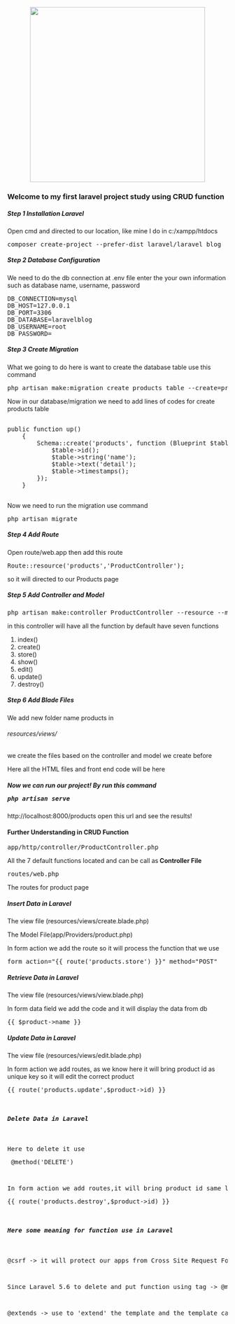 <p align="center"><a href="https://laravel.com" target="_blank"><img src="https://raw.githubusercontent.com/laravel/art/master/logo-lockup/5%20SVG/2%20CMYK/1%20Full%20Color/laravel-logolockup-cmyk-red.svg" width="400"></a></p>

<h3>Welcome to my first laravel project study using CRUD function</h3>
<h5> Step 1 Installation Laravel </h5>
<p> Open cmd and directed to our location, like mine I do in c:/xampp/htdocs <pre>composer create-project --prefer-dist laravel/laravel blog</pre></p>
<h5> Step 2 Database Configuration </h5>
<p> We need to do the db connection at .env file enter the your own information such as database name, username, password <pre>
DB_CONNECTION=mysql
DB_HOST=127.0.0.1
DB_PORT=3306
DB_DATABASE=laravelblog
DB_USERNAME=root
DB_PASSWORD=
</pre></p>
<h5> Step 3 Create Migration</h5>
<p> What we going to do here is want to create the database table use this command <pre>php artisan make:migration create_products_table --create=products</pre></p>
<p> Now in our database/migration we need to add lines of codes for create products table <pre> 
public function up()
    {
        Schema::create('products', function (Blueprint $table) {
            $table->id();
            $table->string('name');
            $table->text('detail');
            $table->timestamps();
        });
    }
 </pre></p>
 <p> Now we need to run the migration use command <pre>php artisan migrate</pre></p>
 <h5> Step 4 Add Route </h5>
 <p> Open route/web.app then add this route<pre>Route::resource('products','ProductController');</pre> so it will directed to our Products page</p>
 <h5> Step 5 Add Controller and Model </h5>
 <p><pre>php artisan make:controller ProductController --resource --model=Product</pre> in this controller will have all the function by default have seven functions</p>
 <ol>
  <li>index()</li>
  <li>create()</li>
  <li>store()</li>
  <li>show()</li>
  <li>edit()</li>
  <li>update()</li>
  <li>destroy()</li>
</ol>
<h5>Step 6 Add Blade Files</h5>
<p>We add new folder name products in <h6>resources/views/</h6> we create the files based on the controller and model we create before</p>
<p>Here all the HTML files and front end code will be here</p>
<h5> Now we can run our project! By run this command <pre>php artisan serve</pre></h5>
<p>http://localhost:8000/products open this url and see the results!</p>

<h4> Further Understanding in CRUD Function</h4>
<pre>app/http/controller/ProductController.php</pre><p>All the 7 default functions located and can be call as<b> Controller File</b></p>
<pre>routes/web.php</pre><p>The routes for product page</p>
<h5>Insert Data in Laravel</h5>
<p>The view file (resources/views/create.blade.php)</p>
<p>The Model File(app/Providers/product.php)</p>
<p>In form action we add the route so it will process the function that we use<pre>form action="{{ route('products.store') }}" method="POST"</pre></p>
<h5>Retrieve Data in Laravel</h5>
<p>The view file (resources/views/view.blade.php)</p>
<p>In form data field we add the code and it will display the data from db<pre>{{ $product->name }}</pre></p>
<h5>Update Data in Laravel</h5>
<p>The view file (resources/views/edit.blade.php)</p>
<p>In form action we add routes, as we know here it will bring product id as unique key so it will edit the correct product<pre>{{ route('products.update',$product->id) }}</p>
<h5>Delete Data in Laravel</h5>
<p><pre>Here to delete it use<pre> @method('DELETE')</pre><p>
<p>In form action we add routes,it will bring product id same like when update so it will delete the correct product<pre>{{ route('products.destroy',$product->id) }}</p>
<h5>Here some meaning for function use in Laravel</h5>
<pre>@csrf -> it will protect our apps from Cross Site Request Forgery attacks, it will create csrf token for each active session to verify auntheticated user</pre>
<pre>Since Laravel 5.6 to delete and put function using tag -> @method("DELETE") and @method("PUT")</pre>
<pre>@extends -> use to 'extend' the template and the template can extend using own section using -> @yield</pre>
 
  
